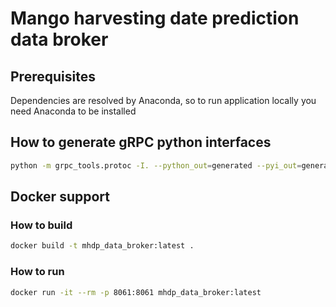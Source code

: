 # Mango harvesting date prediction data broker

## Prerequisites
Dependencies are resolved by Anaconda, so to run application locally you need Anaconda to be installed

## How to generate gRPC python interfaces
```bash
python -m grpc_tools.protoc -I. --python_out=generated --pyi_out=generated --grpc_python_out=generated data_broker.proto 
```

## Docker support

### How to build
```bash
docker build -t mhdp_data_broker:latest .
```

### How to run
```bash
docker run -it --rm -p 8061:8061 mhdp_data_broker:latest
```
